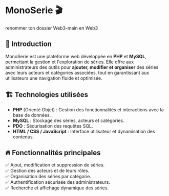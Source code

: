 # MonoSerie 🎬
renommer ton dossier Web3-main en Web3
## 📌 Introduction
MonoSerie est une plateforme web développée en **PHP** et **MySQL**, permettant la gestion et l'exploration de séries. Elle offre aux administrateurs des outils pour **ajouter, modifier et organiser** des séries avec leurs acteurs et catégories associées, tout en garantissant aux utilisateurs une navigation fluide et optimisée.

## 🏗️ Technologies utilisées
- **PHP** (Orienté Objet) : Gestion des fonctionnalités et interactions avec la base de données.
- **MySQL** : Stockage des séries, acteurs et catégories.
- **PDO** : Sécurisation des requêtes SQL.
- **HTML / CSS / JavaScript** : Interface utilisateur et dynamisation des contenus.

## 🔥 Fonctionnalités principales
✅ Ajout, modification et suppression de séries.  
✅ Gestion des acteurs et de leurs rôles.  
✅ Organisation des séries par catégorie.  
✅ Authentification sécurisée des administrateurs.  
✅ Recherche et affichage dynamique des séries.
